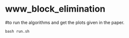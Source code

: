 # www_block_elimination

#to run the algorithms and get the plots given in the paper.

`bash run.sh`

